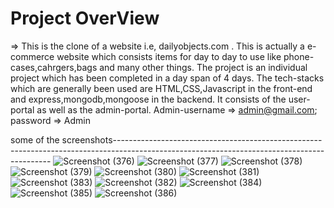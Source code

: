 # Project OverView
=> This is the clone of a website i.e, dailyobjects.com . This is actually a e-commerce website which consists items for day to day to use like phone-cases,cahrgers,bags and many other things.
The project is an individual project which has been completed in a day span of 4 days. The tech-stacks which are generally been used are HTML,CSS,Javascript in the front-end and express,mongodb,mongoose in the backend.
It consists of the user-portal as well as the admin-portal.
Admin-username => admin@gmail.com;
password => Admin


some of the screenshots--------------------------------------------------------------------------------------------------------------------------------------------
![Screenshot (376)](https://user-images.githubusercontent.com/101327881/223935156-272a327e-9762-4423-a1ad-fc872389cb48.png)
![Screenshot (377)](https://user-images.githubusercontent.com/101327881/223935161-044a546c-cb67-475a-bff9-306eae63f4ca.png)
![Screenshot (378)](https://user-images.githubusercontent.com/101327881/223935174-914e3fd3-197b-44a0-8edc-ccf4fe673508.png)
![Screenshot (379)](https://user-images.githubusercontent.com/101327881/223935185-9ececf10-ed9a-4451-8257-08e836ecb560.png)
![Screenshot (380)](https://user-images.githubusercontent.com/101327881/223935188-1183154f-2b9b-4167-903e-94af0c085511.png)
![Screenshot (381)](https://user-images.githubusercontent.com/101327881/223935196-f32f5f71-aab6-4c28-8e6a-edfb029d32ca.png)
![Screenshot (383)](https://user-images.githubusercontent.com/101327881/223935213-b3aa61c1-8f3a-4c97-9d7f-b7436a1b4bae.png)
![Screenshot (382)](https://user-images.githubusercontent.com/101327881/223935207-3488681f-78c4-4ae5-bebc-58b397542235.png)
![Screenshot (384)](https://user-images.githubusercontent.com/101327881/223935253-4ade6976-5d57-45d8-b72b-4f411f7def20.png)
![Screenshot (385)](https://user-images.githubusercontent.com/101327881/223935259-143d4e44-b52c-4184-9fe2-df647df6528b.png)
![Screenshot (386)](https://user-images.githubusercontent.com/101327881/223935265-723958a5-cd64-4f4f-8348-2c3ecfe02cc5.png)
